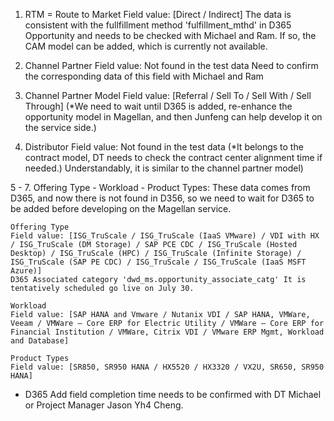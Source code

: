
1. RTM = Route to Market 
Field value: [Direct / Indirect] 
The data is consistent with the fullfillment method 'fulfillment_mthd' in D365 Opportunity and needs to be checked with Michael and Ram. If so, the CAM model can be added, which is currently not available.


2. Channel Partner
Field value: Not found in the test data
Need to confirm the corresponding data of this field with Michael and Ram

3. Channel Partner Model 
Field value: [Referral / Sell To / Sell With / Sell Through] 
(*We need to wait until D365 is added, re-enhance the opportunity model in Magellan, and then Junfeng can help develop it on the service side.)


4. Distributor 
Field value: Not found in the test data
 (*It belongs to the contract model, DT needs to check the contract center alignment time if needed.) Understandably, it is similar to the channel partner model)


5 - 7. Offering Type - Workload - Product Types: 
These data comes from D365, and now there is not found in D356, so we need to wait for D365 to be added before developing on the Magellan service.

	Offering Type 
	Field value: [ISG_TruScale / ISG_TruScale (IaaS VMware) / VDI with HX / ISG_TruScale (DM Storage) / SAP PCE CDC / ISG_TruScale (Hosted Desktop) / ISG_TruScale (HPC) / ISG_TruScale (Infinite Storage) / ISG_TruScale (SAP PE CDC) / ISG_TruScale / ISG_TruScale (IaaS MSFT Azure)]
	D365 Associated category 'dwd_ms.opportunity_associate_catg' It is tentatively scheduled go live on July 30.
	
	Workload 
	Field value: [SAP HANA and Vmware / Nutanix VDI / SAP HANA, VMWare, Veeam / VMWare – Core ERP for Electric Utility / VMWare – Core ERP for Financial Institution / VMWare, Citrix VDI / VMware ERP Mgmt, Workload and Database]
	
	Product Types 
	Field value: [SR850, SR950 HANA / HX5520 / HX3320 / VX2U, SR650, SR950 HANA]

- D365 Add field completion time needs to be confirmed with DT Michael or Project Manager Jason Yh4 Cheng.

